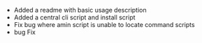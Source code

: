 - Added a readme with basic usage description
- Added a central cli script and install script
- Fix bug where amin script is unable to locate command scripts
- bug Fix
